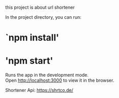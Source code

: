 this project is about url shortener

In the project directory, you can run:

# `npm install'
# 'npm start'



Runs the app in the development mode.<br />
Open [http://localhost:3000](http://localhost:3000) to view it in the browser.

Shortener Api: https://shrtco.de/

